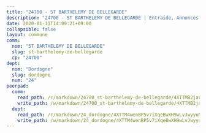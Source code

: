 ```yaml
---
title: "24700 - ST BARTHELEMY DE BELLEGARDE"
description: "24700 - ST BARTHELEMY DE BELLEGARDE | Entraide, Annonces, Initiatives"
date: 2020-01-11T14:09:21+09:00
collapsible: false
layout: commune
comm:
  nom: "ST BARTHELEMY DE BELLEGARDE"
  slug: st-barthelemy-de-bellegarde
  cp: "24700"
dept:
  nom: "Dordogne"
  slug: dordogne
  num: "24"
peerpad:
  comm:
    read_path: /r/markdown/24700_st-barthelemy-de-bellegarde/4XTTMB2jardMKCtUdU88U6SuJVSN86X1hKosz6MeydZgvfN4j
    write_path: /w/markdown/24700_st-barthelemy-de-bellegarde/4XTTMB2jardMKCtUdU88U6SuJVSN86X1hKosz6MeydZgvfN4j-K3TgTwhKpyjUjuE2rNKKr7tJmWiECFTTtkMSNpw8WEgGaQj5Ln3HgKM7t3QPyJcbcgXApnrUazxvheGmno3ackbn4J591WUWyK8i4guC7RQvdgFsbFWZMBQbUmH3X7WcTpA7LJQT
  dept:
    read_path: /r/markdown/24_dordogne/4XTTM4wenBP5v7iXqeBwXH9wLvJwyyuNKzLxRyGzSZXmCuzgg
    write_path: /w/markdown/24_dordogne/4XTTM4wenBP5v7iXqeBwXH9wLvJwyyuNKzLxRyGzSZXmCuzgg-K3TgUusQQUSAmJPXozCTSBeqjqksxkVWGVxtHwEFrs5RuocQr8weKG2oQg7MVeg2F9Hhv7ggtBiBU8D9pdXEPa9M67VU3BzgAG9BCtQw3VY3Xcxk2YSegk3iUXMkpicGxxJr7mWp
---
```


